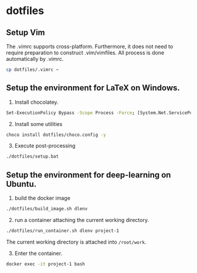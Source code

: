 # dotfiles

## Setup Vim
The .vimrc supports cross-platform. Furthermore, it does not need to require preparation to construct .vim/vimfiles. All process is done automatically by .vimrc.

```sh
cp dotfiles/.vimrc ~
```

## Setup the environment for LaTeX on Windows.

1. Install chocolatey.
```sh
Set-ExecutionPolicy Bypass -Scope Process -Force; [System.Net.ServicePointManager]::SecurityProtocol = [System.Net.ServicePointManager]::SecurityProtocol -bor 3072; iex ((New-Object System.Net.WebClient).DownloadString('https://community.chocolatey.org/install.ps1'))
```

2. Install some utilities
```sh
choco install dotfiles/choco.config -y
```

3. Execute post-processing
```sh
./dotfiles/setup.bat
```

## Setup the environment for deep-learning on Ubuntu.

1. build the docker image

```sh
./dotfiles/build_image.sh dlenv
```

2. run a container attaching the current working directory.

```sh
./dotfiles/run_container.sh dlenv project-1
```

The current working directory is attached into `/root/work`.

3. Enter the container.

```sh
docker exec -it project-1 bash
```
